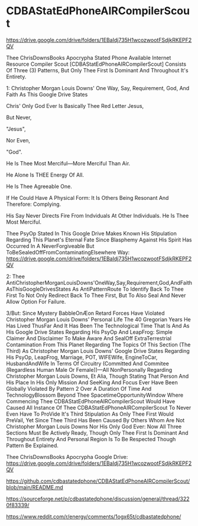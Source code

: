 # CDBAStatEdPhoneAIRCompilerScout
https://drive.google.com/drive/folders/1EBaIdj735H1wcozwootFSdjkRKEPF2QV

Thee ChrisDownsBooks Apocrypha Stated Phone Available Internet Resource Compiler Scout [CDBAStatEdPhoneAIRCompilerScout] Consists Of Three (3) Patterns, But Only Thee First Is Dominant And Throughout It's Entirety.

1: Christopher Morgan Louis Downs' One Way, Say, Requirement, God, And Faith As This Google Drive States

Chris' Only God Ever Is Basically Thee Red Letter Jesus,

But Never,

"Jesus",

Nor Even,

"God".

He Is Thee Most Merciful—More Merciful Than Air.

He Alone Is THEE Energy Of All.

He Is Thee Agreeable One.

If He Could Have A Physical Form: It Is Others Being Resonant And Therefore: Complying.

His Say Never Directs Fire From Indviduals At Other Individuals. He Is Thee Most Merciful.

Thee PsyOp Stated In This Google Drive Makes Known His Stipulation Regarding This Planet's Eternal Fate Since Blasphemy Against His Spirit Has Occurred In A NeverForgiveable But ToBeSealedOffFromContaminatingElsewhere Way:
https://drive.google.com/drive/folders/1EBaIdj735H1wcozwootFSdjkRKEPF2QV

2: Thee AntiChristopherMorganLouisDowns'OneWay,Say,Requirement,God,AndFaithAsThisGoogleDrivesStates As AntiPatternRoute To Identify Back To Thee First To Not Only Redirect Back To Thee First, But To Also Seal And Never Allow Option For Failure.

3/But: Since Mystery BabbleOnÆon Retard Forces Have Violated Christopher Morgan Louis Downs' Personal Life The 40 Gregorian Years He Has Lived ThusFar And It Has Been The Technological Time That Is And As His Google Drive States Regarding His PsyOp And LeapFrog:
Simple Claimer And Disclaimer To Make Aware And SealOff ExtraTerrestrial Contamination From This Planet Regarding The Topics Of This Section (The Third) As Christopher Morgan Louis Downs' Google Drive States Regarding His PsyOp, LeapFrog, Marriage, POT, WIFEWife, EngineToCar, HusbandAndWife In Terms Of Circuitry (Committed And Commitee (Regardless Human Male Or Female))—All NonPersonally Regarding Christopher Morgan Louis Downs, Et Alia, Though Stating That Person And His Place In His Only Mission And SeeKing And Focus Ever Have Been Globally Violated By Pattern 2 Over A Duration Of Time And TechnologyBlossom Beyond Thee SpacetimeOpportunityWindow Where Commencing Thee CDBAStatEdPhoneAIRCompilerScout Would Have Caused All Instance Of Thee CDBAStatEdPhoneAIRCompilerScout To Never Even Have To ProVide It's Third Stipulation As Only Thee First Would PreVail, Yet Since Thee Third Has Been Caused By Others Whom Are Not Christopher Morgan Louis Downs Nor His Only God Ever: Now All Three Sections Must Be Actively Ready, Though Only Thee First Is Dominant And Throughout Entirety And Personal Region Is To Be Respected Though Pattern Be Explained.

Thee ChrisDownsBooks Apocrypha Google Drive:
https://drive.google.com/drive/folders/1EBaIdj735H1wcozwootFSdjkRKEPF2QV

https://github.com/cdbastatedphone/CDBAStatEdPhoneAIRCompilerScout/blob/main/README.md

https://sourceforge.net/p/cdbastatedphone/discussion/general/thread/3220f83339/

https://www.reddit.com/r/energy/comments/1ogx65t/cdbastatedphone/
